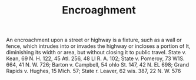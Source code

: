---
title: Encroaghment
letter: E
permalink: "/definitions/bld-encroaghment.html"
body: An encroachment upon a street or highway is a fixture, such as a wall or fence,
  which intrudes into or invades the highway or incloses a portion of lt, diminishing
  its width or area, but without closing it to public travel. State v. Kean, 69 N.
  H. 122, 45 Atl. 256, 48 Ll R. A. 102; State v. Pomeroy, 73 W1S. 664, 41 N. W. 726;
  Barton v. Campbell, 54 ohlo St. 147, 42 N. EL 698; Grand Rapids v. Hughes, 15 Mich.
  57; State r. Leaver, 62 wis. 387, 22 N. W. 576
published_at: '2018-07-07'
source: Black's Law Dictionary 2nd Ed (1910)
layout: post
---